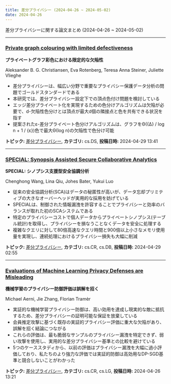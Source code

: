 ```yaml
---
title: 差分プライバシー (2024-04-26 ~ 2024-05-02)
date: 2024-04-26
---
```


差分プライバシーに関する論文まとめ (2024-04-26 ~ 2024-05-02)


- - -

### [Private graph colouring with limited defectiveness](http://arxiv.org/abs/2404.18692)

**プライベートグラフ彩色における限定的な欠陥性**

Aleksander B. G. Christiansen, Eva Rotenberg, Teresa Anna Steiner, Juliette Vlieghe

- 差分プライバシーは、幅広い分野で重要なプライバシー保護データ分析の問題でゴールドスタンダードである
- 本研究では、差分プライバシー設定下での頂点色付け問題を検討している
- エッジ差分プライベート化を実現するための色分けアルゴリズムは欠陥が必要で、d-欠陥性色分けとは頂点が最大d個の隣接点と色を共有できる状況を指す
- 提案されたε-差分プライベート色分けアルゴリズムは、グラフをΘ({Δ} / log n + 1 / {ε})色で最大Θ(log n)の欠陥性で色分け可能



**トピック:** [差分プライバシー](../../dp), **カテゴリ:** cs.DS, **投稿日時:** 2024-04-29 13:41


- - -

### [SPECIAL: Synopsis Assisted Secure Collaborative Analytics](http://arxiv.org/abs/2404.18388)

**SPECIAL: シノプシス支援型安全協調分析**

Chenghong Wang, Lina Qiu, Johes Bater, Yukui Luo

- 従来の安全協調分析(SCA)はデータの秘匿性が高いが、データ忘却プリミティブの大きなオーバーヘッドが実用的な採用を妨げている
- SPECIALは、制御された情報漏洩を許容することでプライバシーと効率のバランスが取れた初のSCAシステムである
- 特定のプライバシーコストで個人データからプライベートシノプシス(テーブル統計)を取得し、プライバシーを損なうことなくデータを安全に処理する
- 複雑なクエリに対して80倍高速なクエリ時間と900倍以上小さなメモリ使用量を実現し、連続処理におけるプライバシー損失も大幅に削減



**トピック:** [差分プライバシー](../../dp), **カテゴリ:** cs.CR, cs.DB, **投稿日時:** 2024-04-29 02:55


- - -

### [Evaluations of Machine Learning Privacy Defenses are Misleading](http://arxiv.org/abs/2404.17399)

**機械学習のプライバシー防御評価は誤解を招く**

Michael Aerni, Jie Zhang, Florian Tramèr

- 実証的な機械学習プライバシー防御は、高い効用を達成し現実的な敵に抵抗するため、差分プライバシーの証明可能な保証を放棄している
- 会員推定攻撃に基づく既存の実証的プライバシー評価に重大な欠陥があり、誤解を招く結論につながる
- これらの評価は、最も脆弱なサンプルのプライバシー漏洩を特定できず、弱い攻撃を使用し、実用的な差分プライバシー基準との比較を避けている
- 5つのケーススタディから、以前の評価はプライバシー漏洩を大幅に過小評価しており、私たちのより強力な評価では実証的防御は高効用なDP-SGD基準と競合しないことがわかった



**トピック:** [差分プライバシー](../../dp), **カテゴリ:** cs.CR, cs.LG, **投稿日時:** 2024-04-26 13:21
